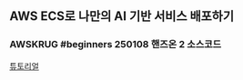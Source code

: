 ## AWS ECS로 나만의 AI 기반 서비스 배포하기
### AWSKRUG #beginners 250108 핸즈온 2 소스코드

[튜토리얼](https://bit.ly/container-handson-2)
